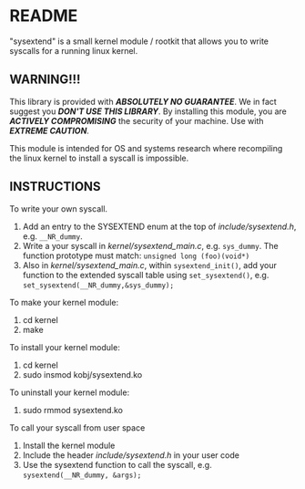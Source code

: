 README
======

"sysextend" is a small kernel module / rootkit that allows you to write syscalls for a running linux kernel.

WARNING!!!
--------------

This library is provided with ***ABSOLUTELY NO GUARANTEE***.  We in fact suggest you ***DON'T USE THIS LIBRARY***. By installing this module, you are ***ACTIVELY COMPROMISING*** the security of your machine.  Use with ***EXTREME CAUTION***.

This module is intended for OS and systems research where recompiling the linux kernel to install a syscall is impossible.

INSTRUCTIONS
-------------

To write your own syscall.

1. Add an entry to the SYSEXTEND enum at the top of *include/sysextend.h*,  e.g. `__NR_dummy`.
2. Write a your syscall in *kernel/sysextend_main.c*, e.g. `sys_dummy`.  The function prototype must match: `unsigned long (foo)(void*)`
3. Also in *kernel/sysextend_main.c*, within `sysextend_init()`, add your function to the extended syscall table using `set_sysextend()`, e.g.	`set_sysextend(__NR_dummy,&sys_dummy);` 


To make your kernel module:

1. cd kernel
2. make

To install your kernel module:

1. cd kernel
2. sudo insmod kobj/sysextend.ko

To uninstall your kernel module:

1. sudo rmmod sysextend.ko

To call your syscall from user space

1. Install the kernel module
2. Include the header *include/sysextend.h* in your user code
3. Use the sysextend function to call the syscall, e.g. `sysextend(__NR_dummy, &args);`


